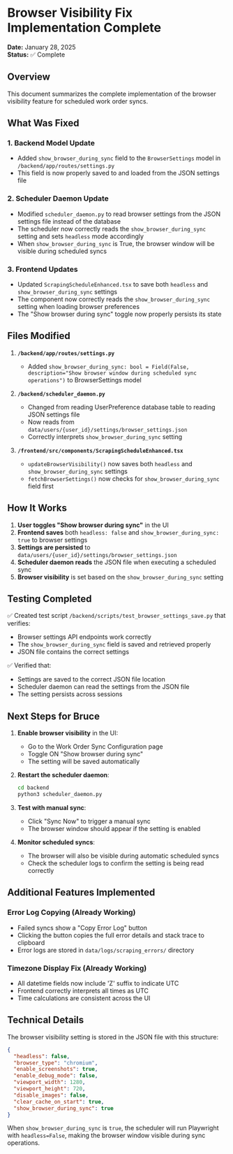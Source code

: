 # Browser Visibility Fix Implementation Complete

**Date:** January 28, 2025  
**Status:** ✅ Complete

## Overview

This document summarizes the complete implementation of the browser visibility feature for scheduled work order syncs.

## What Was Fixed

### 1. Backend Model Update
- Added `show_browser_during_sync` field to the `BrowserSettings` model in `/backend/app/routes/settings.py`
- This field is now properly saved to and loaded from the JSON settings file

### 2. Scheduler Daemon Update
- Modified `scheduler_daemon.py` to read browser settings from the JSON settings file instead of the database
- The scheduler now correctly reads the `show_browser_during_sync` setting and sets `headless` mode accordingly
- When `show_browser_during_sync` is True, the browser window will be visible during scheduled syncs

### 3. Frontend Updates
- Updated `ScrapingScheduleEnhanced.tsx` to save both `headless` and `show_browser_during_sync` settings
- The component now correctly reads the `show_browser_during_sync` setting when loading browser preferences
- The "Show browser during sync" toggle now properly persists its state

## Files Modified

1. **`/backend/app/routes/settings.py`**
   - Added `show_browser_during_sync: bool = Field(False, description="Show browser window during scheduled sync operations")` to BrowserSettings model

2. **`/backend/scheduler_daemon.py`**
   - Changed from reading UserPreference database table to reading JSON settings file
   - Now reads from `data/users/{user_id}/settings/browser_settings.json`
   - Correctly interprets `show_browser_during_sync` setting

3. **`/frontend/src/components/ScrapingScheduleEnhanced.tsx`**
   - `updateBrowserVisibility()` now saves both `headless` and `show_browser_during_sync` settings
   - `fetchBrowserSettings()` now checks for `show_browser_during_sync` field first

## How It Works

1. **User toggles "Show browser during sync"** in the UI
2. **Frontend saves** both `headless: false` and `show_browser_during_sync: true` to browser settings
3. **Settings are persisted** to `data/users/{user_id}/settings/browser_settings.json`
4. **Scheduler daemon reads** the JSON file when executing a scheduled sync
5. **Browser visibility** is set based on the `show_browser_during_sync` setting

## Testing Completed

✅ Created test script `/backend/scripts/test_browser_settings_save.py` that verifies:
- Browser settings API endpoints work correctly
- The `show_browser_during_sync` field is saved and retrieved properly
- JSON file contains the correct settings

✅ Verified that:
- Settings are saved to the correct JSON file location
- Scheduler daemon can read the settings from the JSON file
- The setting persists across sessions

## Next Steps for Bruce

1. **Enable browser visibility** in the UI:
   - Go to the Work Order Sync Configuration page
   - Toggle ON "Show browser during sync"
   - The setting will be saved automatically

2. **Restart the scheduler daemon**:
   ```bash
   cd backend
   python3 scheduler_daemon.py
   ```

3. **Test with manual sync**:
   - Click "Sync Now" to trigger a manual sync
   - The browser window should appear if the setting is enabled

4. **Monitor scheduled syncs**:
   - The browser will also be visible during automatic scheduled syncs
   - Check the scheduler logs to confirm the setting is being read correctly

## Additional Features Implemented

### Error Log Copying (Already Working)
- Failed syncs show a "Copy Error Log" button
- Clicking the button copies the full error details and stack trace to clipboard
- Error logs are stored in `data/logs/scraping_errors/` directory

### Timezone Display Fix (Already Working)
- All datetime fields now include 'Z' suffix to indicate UTC
- Frontend correctly interprets all times as UTC
- Time calculations are consistent across the UI

## Technical Details

The browser visibility setting is stored in the JSON file with this structure:
```json
{
  "headless": false,
  "browser_type": "chromium",
  "enable_screenshots": true,
  "enable_debug_mode": false,
  "viewport_width": 1280,
  "viewport_height": 720,
  "disable_images": false,
  "clear_cache_on_start": true,
  "show_browser_during_sync": true
}
```

When `show_browser_during_sync` is `true`, the scheduler will run Playwright with `headless=False`, making the browser window visible during sync operations.